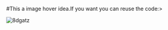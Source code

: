 #This a image hover idea.If you want you can reuse the code:>



![8dgatz](https://github.com/Jishnumo/Image-Hover/assets/147910757/98225d58-a9c5-4c7b-9df4-503fee248ebe)
